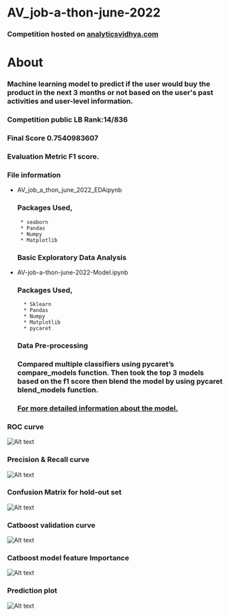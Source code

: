 # AV_job-a-thon-june-2022


### Competition hosted on <a href="https://datahack.analyticsvidhya.com/contest/job-a-thon-june-2022/#About"> analyticsvidhya.com </a>

# About

### Machine learning model to predict if the user would buy the product in the next 3 months or not based on the user's past activities and user-level information.


### Competition public LB Rank:14/836

### Final Score 0.7540983607

### Evaluation Metric F1 score.

### File information

 * AV_job_a_thon_june_2022_EDAipynb
    ### Packages Used,
        * seaborn
        * Pandas
        * Numpy
        * Matplotlib
    ### Basic Exploratory Data Analysis
    
    
    
* AV-job-a-thon-june-2022-Model.ipynb
    ### Packages Used,
        * Sklearn
        * Pandas
        * Numpy
        * Matplotlib
        * pycaret
       
     ### Data Pre-processing        
     ### Compared multiple classifiers using pycaret’s compare_models function. Then took the top 3 models based on the f1              score then blend the model by using pycaret blend_models function. 
     ### [For more detailed information about the model.](https://github.com/hariprasath-v/AV_job-a-thon-june-2022/blob/main/AV_job-a-thon-june-2022-Approach.pdf)
     

### ROC curve
![Alt text](https://github.com/hariprasath-v/AV_job-a-thon-june-2022/blob/main/Voting%20classifier%20ROC%20curve.png)

### Precision & Recall curve
![Alt text](https://github.com/hariprasath-v/AV_job-a-thon-june-2022/blob/main/Voting%20classifier%20precision%20recall%20curve.png)

### Confusion Matrix for hold-out set
![Alt text](https://github.com/hariprasath-v/AV_job-a-thon-june-2022/blob/main/Voting%20classifier%20holdout%20set%20%20confusion%20matrix.png)

### Catboost validation curve
![Alt text](https://github.com/hariprasath-v/AV_job-a-thon-june-2022/blob/main/Catboost%20validation%20curve.png)

### Catboost model feature Importance
![Alt text](https://github.com/hariprasath-v/AV_job-a-thon-june-2022/blob/main/Feature%20%20Importance%20catboost%20model.png)

### Prediction plot
![Alt text](https://github.com/hariprasath-v/AV_job-a-thon-june-2022/blob/main/Prediction%20plot.png)



     





